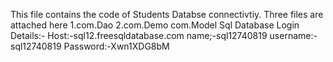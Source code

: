 This file contains the code of Students Databse connectivtiy.
Three files are attached here 
1.com.Dao
2.com.Demo
com.Model
Sql Database Login Details:-
Host:-sql12.freesqldatabase.com
name;-sql12740819
username:-sql12740819
Password:-Xwn1XDG8bM
